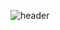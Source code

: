 ![header](https://capsule-render.vercel.app/api?type=venom&color=auto&height=300&section=header&text=Welcome%20my%20page!&fontSize=90)

<!--
**yeonsik0710/yeonsik0710** is a ✨ _special_ ✨ repository because its `README.md` (this file) appears on your GitHub profile.

Here are some ideas to get you started

- 🔭 I’m currently working on ...
- 🌱 I’m currently learning ...
- 👯 I’m looking to collaborate on ...
- 🤔 I’m looking for help with ...
- 💬 Ask me about ...
- 📫 How to reach me: ...
- 😄 Pronouns: ...
- ⚡ Fun fact: ...
-->
